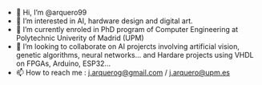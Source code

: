 - 👋 Hi, I’m @arquero99
- 👀 I’m interested in AI, hardware design and digital art.
- 🌱 I’m currently enroled in PhD program of Computer Engineering at Polytechnic Univerity of Madrid (UPM)
- 💞️ I’m looking to collaborate on AI projercts involving artificial vision, genetic algorithms, neural networks... and Hardare projects using VHDL on FPGAs, Arduino, ESP32...
- 📫 How to reach me : j.arquerog@gmail.com / j.arquero@upm.es

<!---
arquero99/arquero99 is a ✨ special ✨ repository because its `README.md` (this file) appears on your GitHub profile.
You can click the Preview link to take a look at your changes.
--->
